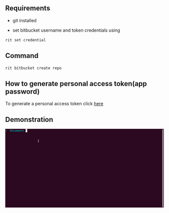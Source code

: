 <!-- markdownlint-disable-file MD041 -->

## Requirements

- git installed

- set bitbucket username and token credentials using

```bash
rit set credential
```

## Command

```bash
rit bitbucket create repo
```

## How to generate personal access token(app password)

To generate a personal access token click [here](https://bitbucket.org/account/settings/app-passwords/)

## Demonstration

![gif](https://github.com/ZupIT/ritchie-formulas/raw/master/bitbucket/create/repo/doc/bitbucket-create-repo.gif)
